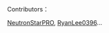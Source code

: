 Contributors：

[NeutronStarPRO](https://github.com/NeutronStarPRO), [RyanLee0396](https://github.com/RyanLee0396)...